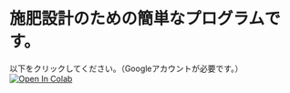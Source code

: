 # 施肥設計のための簡単なプログラムです。

以下をクリックしてください。（Googleアカウントが必要です。）
[![Open In Colab](https://colab.research.google.com/assets/colab-badge.svg)](https://colab.research.google.com/github/peaceiris/emoji-ime-dictionary/blob/master/generate.ipynb)

